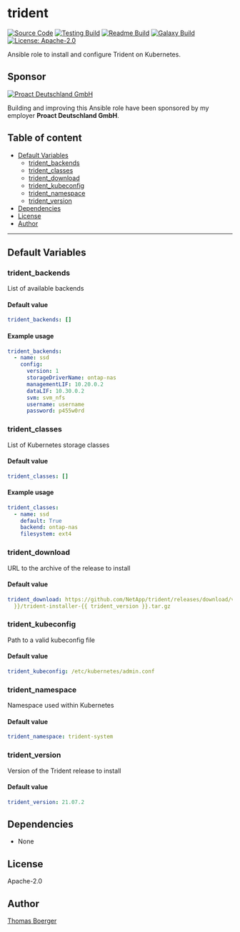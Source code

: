 # trident

[![Source Code](https://img.shields.io/badge/github-source%20code-blue?logo=github&logoColor=white)](https://github.com/rolehippie/trident) [![Testing Build](https://github.com/rolehippie/trident/workflows/testing/badge.svg)](https://github.com/rolehippie/trident/actions?query=workflow%3Atesting) [![Readme Build](https://github.com/rolehippie/trident/workflows/readme/badge.svg)](https://github.com/rolehippie/trident/actions?query=workflow%3Areadme) [![Galaxy Build](https://github.com/rolehippie/trident/workflows/galaxy/badge.svg)](https://github.com/rolehippie/trident/actions?query=workflow%3Agalaxy) [![License: Apache-2.0](https://img.shields.io/github/license/rolehippie/trident)](https://github.com/rolehippie/trident/blob/master/LICENSE) 

Ansible role to install and configure Trident on Kubernetes. 

## Sponsor 

[![Proact Deutschland GmbH](https://proact.eu/wp-content/uploads/2020/03/proact-logo.png)](https://proact.eu) 

Building and improving this Ansible role have been sponsored by my employer **Proact Deutschland GmbH**.

## Table of content

* [Default Variables](#default-variables)
  * [trident_backends](#trident_backends)
  * [trident_classes](#trident_classes)
  * [trident_download](#trident_download)
  * [trident_kubeconfig](#trident_kubeconfig)
  * [trident_namespace](#trident_namespace)
  * [trident_version](#trident_version)
* [Dependencies](#dependencies)
* [License](#license)
* [Author](#author)

---

## Default Variables

### trident_backends

List of available backends

#### Default value

```YAML
trident_backends: []
```

#### Example usage

```YAML
trident_backends:
  - name: ssd
    config:
      version: 1
      storageDriverName: ontap-nas
      managementLIF: 10.20.0.2
      dataLIF: 10.30.0.2
      svm: svm_nfs
      username: username
      password: p455w0rd
```

### trident_classes

List of Kubernetes storage classes

#### Default value

```YAML
trident_classes: []
```

#### Example usage

```YAML
trident_classes:
  - name: ssd
    default: True
    backend: ontap-nas
    filesystem: ext4
```

### trident_download

URL to the archive of the release to install

#### Default value

```YAML
trident_download: https://github.com/NetApp/trident/releases/download/v{{ trident_version
  }}/trident-installer-{{ trident_version }}.tar.gz
```

### trident_kubeconfig

Path to a valid kubeconfig file

#### Default value

```YAML
trident_kubeconfig: /etc/kubernetes/admin.conf
```

### trident_namespace

Namespace used within Kubernetes

#### Default value

```YAML
trident_namespace: trident-system
```

### trident_version

Version of the Trident release to install

#### Default value

```YAML
trident_version: 21.07.2
```

## Dependencies

* None

## License

Apache-2.0

## Author

[Thomas Boerger](https://github.com/tboerger)
